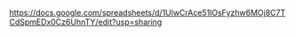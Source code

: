 https://docs.google.com/spreadsheets/d/1UlwCrAce51lOsFyzhw6MOj8C7TCdSpmEDx0Cz6UhnTY/edit?usp=sharing